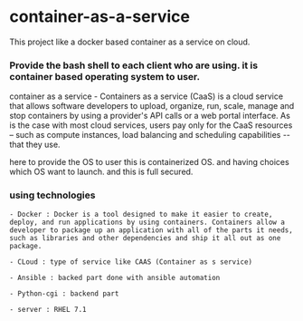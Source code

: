 # container-as-a-service

This project like a docker based container as a service on cloud.


### Provide the bash shell to each client who are using. it is container based operating system to user.

 container as a service - Containers as a service (CaaS) is a cloud service that allows software developers to upload, organize, 
 run, scale, manage and stop containers by using a provider's API calls or a web portal interface.
 As is the case with most cloud services, users pay only for the CaaS resources – such as compute instances, 
 load balancing and scheduling capabilities -- that they use.
 
 here to provide the OS to user this is containerized OS. and having choices which OS want to launch. and this is full secured.



### using technologies

    - Docker : Docker is a tool designed to make it easier to create, deploy, and run applications by using containers. Containers allow a developer to package up an application with all of the parts it needs, such as libraries and other dependencies and ship it all out as one package.
    
    - CLoud : type of service like CAAS (Container as s service)

    - Ansible : backed part done with ansible automation

    - Python-cgi : backend part 
    
    - server : RHEL 7.1
 
 
 
